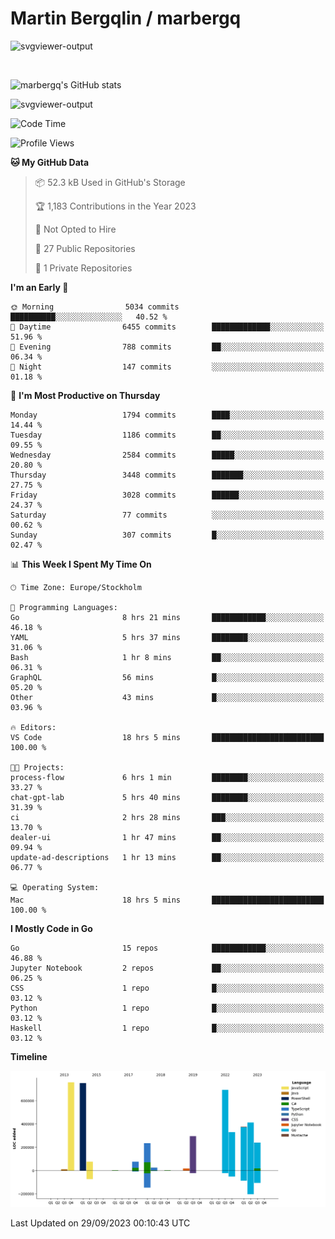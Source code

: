 # Martin Bergqlin / marbergq

![svgviewer-output](https://user-images.githubusercontent.com/2405410/206014777-22d41ecb-c24f-421d-b7d9-bba2cb5bb0de.svg)

<br>

<!--- [![Martin's Week](https://github-readme-stats.vercel.app/api/wakatime?username=marbergq&theme=dark)](https://github.com/anuraghazra/github-readme-stats) -->

![marbergq's GitHub stats](https://github-readme-stats.vercel.app/api?username=marbergq&count_private=true&show_icons=true)

![svgviewer-output](https://wakatime.com/badge/user/3f0a2069-6683-4e19-9a4a-7d21ea815067.svg)

<!--START_SECTION:waka-->
![Code Time](http://img.shields.io/badge/Code%20Time-3%2C342%20hrs%2032%20mins-blue)

![Profile Views](http://img.shields.io/badge/Profile%20Views-0-blue)

**🐱 My GitHub Data** 

> 📦 52.3 kB Used in GitHub's Storage 
 > 
> 🏆 1,183 Contributions in the Year 2023
 > 
> 🚫 Not Opted to Hire
 > 
> 📜 27 Public Repositories 
 > 
> 🔑 1 Private Repositories 
 > 
**I'm an Early 🐤** 

```text
🌞 Morning                5034 commits        ██████████░░░░░░░░░░░░░░░   40.52 % 
🌆 Daytime                6455 commits        █████████████░░░░░░░░░░░░   51.96 % 
🌃 Evening                788 commits         ██░░░░░░░░░░░░░░░░░░░░░░░   06.34 % 
🌙 Night                  147 commits         ░░░░░░░░░░░░░░░░░░░░░░░░░   01.18 % 
```
📅 **I'm Most Productive on Thursday** 

```text
Monday                   1794 commits        ████░░░░░░░░░░░░░░░░░░░░░   14.44 % 
Tuesday                  1186 commits        ██░░░░░░░░░░░░░░░░░░░░░░░   09.55 % 
Wednesday                2584 commits        █████░░░░░░░░░░░░░░░░░░░░   20.80 % 
Thursday                 3448 commits        ███████░░░░░░░░░░░░░░░░░░   27.75 % 
Friday                   3028 commits        ██████░░░░░░░░░░░░░░░░░░░   24.37 % 
Saturday                 77 commits          ░░░░░░░░░░░░░░░░░░░░░░░░░   00.62 % 
Sunday                   307 commits         █░░░░░░░░░░░░░░░░░░░░░░░░   02.47 % 
```


📊 **This Week I Spent My Time On** 

```text
🕑︎ Time Zone: Europe/Stockholm

💬 Programming Languages: 
Go                       8 hrs 21 mins       ████████████░░░░░░░░░░░░░   46.18 % 
YAML                     5 hrs 37 mins       ████████░░░░░░░░░░░░░░░░░   31.06 % 
Bash                     1 hr 8 mins         ██░░░░░░░░░░░░░░░░░░░░░░░   06.31 % 
GraphQL                  56 mins             █░░░░░░░░░░░░░░░░░░░░░░░░   05.20 % 
Other                    43 mins             █░░░░░░░░░░░░░░░░░░░░░░░░   03.96 % 

🔥 Editors: 
VS Code                  18 hrs 5 mins       █████████████████████████   100.00 % 

🐱‍💻 Projects: 
process-flow             6 hrs 1 min         ████████░░░░░░░░░░░░░░░░░   33.27 % 
chat-gpt-lab             5 hrs 40 mins       ████████░░░░░░░░░░░░░░░░░   31.39 % 
ci                       2 hrs 28 mins       ███░░░░░░░░░░░░░░░░░░░░░░   13.70 % 
dealer-ui                1 hr 47 mins        ██░░░░░░░░░░░░░░░░░░░░░░░   09.94 % 
update-ad-descriptions   1 hr 13 mins        ██░░░░░░░░░░░░░░░░░░░░░░░   06.77 % 

💻 Operating System: 
Mac                      18 hrs 5 mins       █████████████████████████   100.00 % 
```

**I Mostly Code in Go** 

```text
Go                       15 repos            ████████████░░░░░░░░░░░░░   46.88 % 
Jupyter Notebook         2 repos             ██░░░░░░░░░░░░░░░░░░░░░░░   06.25 % 
CSS                      1 repo              █░░░░░░░░░░░░░░░░░░░░░░░░   03.12 % 
Python                   1 repo              █░░░░░░░░░░░░░░░░░░░░░░░░   03.12 % 
Haskell                  1 repo              █░░░░░░░░░░░░░░░░░░░░░░░░   03.12 % 
```



**Timeline**

![Lines of Code chart](https://raw.githubusercontent.com/marbergq/marbergq/main/assets/bar_graph.png)


 Last Updated on 29/09/2023 00:10:43 UTC
<!--END_SECTION:waka-->
